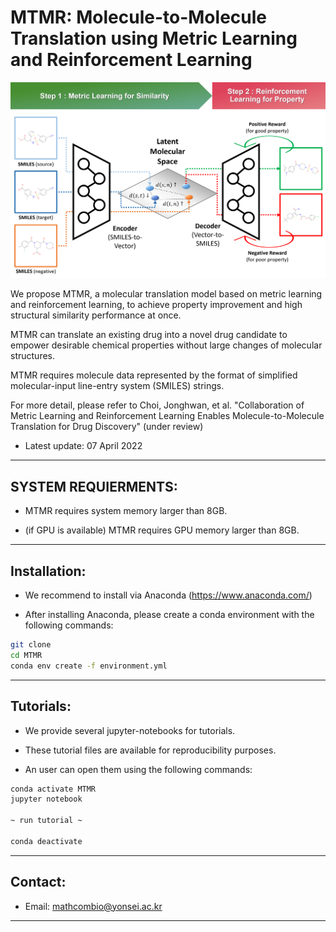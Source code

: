 # MTMR: Molecule-to-Molecule Translation using Metric Learning and Reinforcement Learning

<img src="figs/overview_of_MTMR.png" alt="thumbnail" width="800px" />

We propose MTMR, a molecular translation model based on metric learning and reinforcement learning, to achieve property improvement and high structural similarity performance at once.

MTMR can translate an existing drug into a novel drug candidate to empower desirable chemical properties without large changes of molecular structures.

MTMR requires molecule data represented by the format of simplified molecular-input line-entry system (SMILES) strings.

For more detail, please refer to Choi, Jonghwan, et al. "Collaboration of Metric Learning and Reinforcement Learning Enables Molecule-to-Molecule Translation for Drug Discovery" (under review)


* Latest update: 07 April 2022

--------------------------------------------------------------------------------------------
## SYSTEM REQUIERMENTS: 

- MTMR requires system memory larger than 8GB.

- (if GPU is available) MTMR requires GPU memory larger than 8GB.


--------------------------------------------------------------------------------------------
## Installation:

- We recommend to install via Anaconda (https://www.anaconda.com/)

- After installing Anaconda, please create a conda environment with the following commands:

```bash
git clone 
cd MTMR
conda env create -f environment.yml
```
    

--------------------------------------------------------------------------------------------
## Tutorials:

- We provide several jupyter-notebooks for tutorials.

- These tutorial files are available for reproducibility purposes.

- An user can open them using the following commands:

```bash
conda activate MTMR
jupyter notebook

~ run tutorial ~

conda deactivate
```


--------------------------------------------------------------------------------------------
## Contact:

- Email: mathcombio@yonsei.ac.kr


--------------------------------------------------------------------------------------------